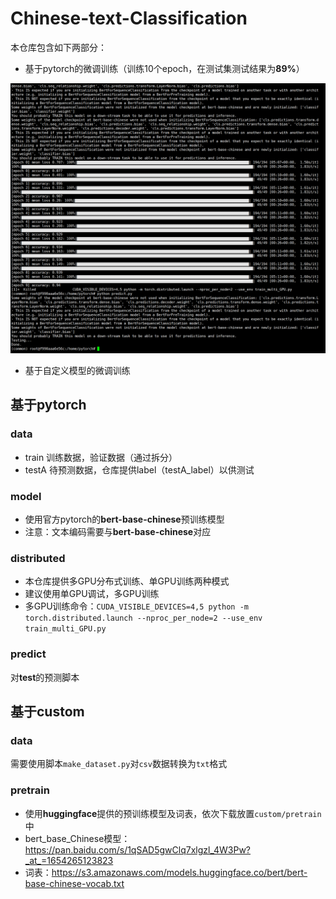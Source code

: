 # Chinese-text-Classification
本仓库包含如下两部分：
- 基于pytorch的微调训练（训练10个epoch，在测试集测试结果为**89%**）

<div align=center><img src ="images/terminal.png" style="zoom:100%;"/></div>

- 基于自定义模型的微调训练

## 基于pytorch

### data
- train
训练数据，验证数据（通过拆分）
- testA
待预测数据，仓库提供label（testA_label）以供测试

### model
- 使用官方pytorch的**bert-base-chinese**预训练模型
- 注意：文本编码需要与**bert-base-chinese**对应

### distributed
- 本仓库提供多GPU分布式训练、单GPU训练两种模式
- 建议使用单GPU调试，多GPU训练
- 多GPU训练命令：`CUDA_VISIBLE_DEVICES=4,5 python -m torch.distributed.launch --nproc_per_node=2 --use_env train_multi_GPU.py`

### predict
对**test**的预测脚本

## 基于custom

### data
需要使用脚本`make_dataset.py`对`csv`数据转换为`txt`格式

### pretrain
- 使用**huggingface**提供的预训练模型及词表，依次下载放置`custom/pretrain`中
- bert_base_Chinese模型：https://pan.baidu.com/s/1qSAD5gwClq7xlgzl_4W3Pw?_at_=1654265123823
- 词表：https://s3.amazonaws.com/models.huggingface.co/bert/bert-base-chinese-vocab.txt
